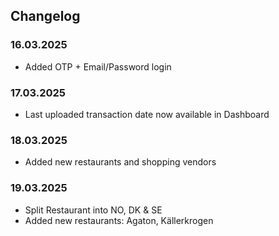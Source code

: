 ## Changelog

### 16.03.2025

- Added OTP + Email/Password login

### 17.03.2025

- Last uploaded transaction date now available in Dashboard

### 18.03.2025

- Added new restaurants and shopping vendors

### 19.03.2025

- Split Restaurant into NO, DK & SE
- Added new restaurants: Agaton, Källerkrogen

